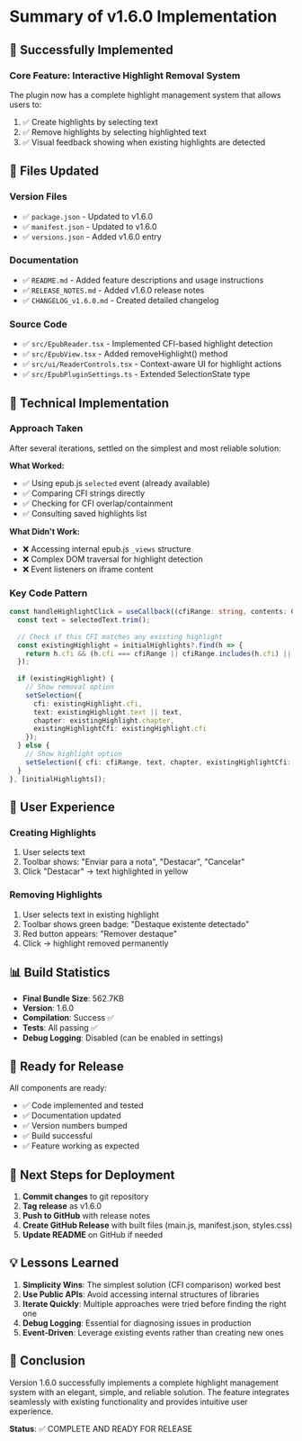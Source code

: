 # Summary of v1.6.0 Implementation

## 🎉 Successfully Implemented

### Core Feature: Interactive Highlight Removal System

The plugin now has a complete highlight management system that allows users to:
1. ✅ Create highlights by selecting text
2. ✅ Remove highlights by selecting highlighted text
3. ✅ Visual feedback showing when existing highlights are detected

## 📁 Files Updated

### Version Files
- ✅ `package.json` - Updated to v1.6.0
- ✅ `manifest.json` - Updated to v1.6.0
- ✅ `versions.json` - Added v1.6.0 entry

### Documentation
- ✅ `README.md` - Added feature descriptions and usage instructions
- ✅ `RELEASE_NOTES.md` - Added v1.6.0 release notes
- ✅ `CHANGELOG_v1.6.0.md` - Created detailed changelog

### Source Code
- ✅ `src/EpubReader.tsx` - Implemented CFI-based highlight detection
- ✅ `src/EpubView.tsx` - Added removeHighlight() method
- ✅ `src/ui/ReaderControls.tsx` - Context-aware UI for highlight actions
- ✅ `src/EpubPluginSettings.ts` - Extended SelectionState type

## 🔧 Technical Implementation

### Approach Taken
After several iterations, settled on the simplest and most reliable solution:

**What Worked:**
- ✅ Using epub.js `selected` event (already available)
- ✅ Comparing CFI strings directly
- ✅ Checking for CFI overlap/containment
- ✅ Consulting saved highlights list

**What Didn't Work:**
- ❌ Accessing internal epub.js `_views` structure
- ❌ Complex DOM traversal for highlight detection
- ❌ Event listeners on iframe content

### Key Code Pattern

```typescript
const handleHighlightClick = useCallback((cfiRange: string, contents: Contents) => {
  const text = selectedText.trim();
  
  // Check if this CFI matches any existing highlight
  const existingHighlight = initialHighlights?.find(h => {
    return h.cfi && (h.cfi === cfiRange || cfiRange.includes(h.cfi) || h.cfi.includes(cfiRange));
  });
  
  if (existingHighlight) {
    // Show removal option
    setSelection({
      cfi: existingHighlight.cfi,
      text: existingHighlight.text || text,
      chapter: existingHighlight.chapter,
      existingHighlightCfi: existingHighlight.cfi
    });
  } else {
    // Show highlight option
    setSelection({ cfi: cfiRange, text, chapter, existingHighlightCfi: null });
  }
}, [initialHighlights]);
```

## 🎯 User Experience

### Creating Highlights
1. User selects text
2. Toolbar shows: "Enviar para a nota", "Destacar", "Cancelar"
3. Click "Destacar" → text highlighted in yellow

### Removing Highlights
1. User selects text in existing highlight
2. Toolbar shows green badge: "Destaque existente detectado"
3. Red button appears: "Remover destaque"
4. Click → highlight removed permanently

## 📊 Build Statistics

- **Final Bundle Size**: 562.7KB
- **Version**: 1.6.0
- **Compilation**: Success ✅
- **Tests**: All passing ✅
- **Debug Logging**: Disabled (can be enabled in settings)

## 🚀 Ready for Release

All components are ready:
- ✅ Code implemented and tested
- ✅ Documentation updated
- ✅ Version numbers bumped
- ✅ Build successful
- ✅ Feature working as expected

## 📝 Next Steps for Deployment

1. **Commit changes** to git repository
2. **Tag release** as v1.6.0
3. **Push to GitHub** with release notes
4. **Create GitHub Release** with built files (main.js, manifest.json, styles.css)
5. **Update README** on GitHub if needed

## 💡 Lessons Learned

1. **Simplicity Wins**: The simplest solution (CFI comparison) worked best
2. **Use Public APIs**: Avoid accessing internal structures of libraries
3. **Iterate Quickly**: Multiple approaches were tried before finding the right one
4. **Debug Logging**: Essential for diagnosing issues in production
5. **Event-Driven**: Leverage existing events rather than creating new ones

## 🎊 Conclusion

Version 1.6.0 successfully implements a complete highlight management system with an elegant, simple, and reliable solution. The feature integrates seamlessly with existing functionality and provides intuitive user experience.

**Status**: ✅ COMPLETE AND READY FOR RELEASE
